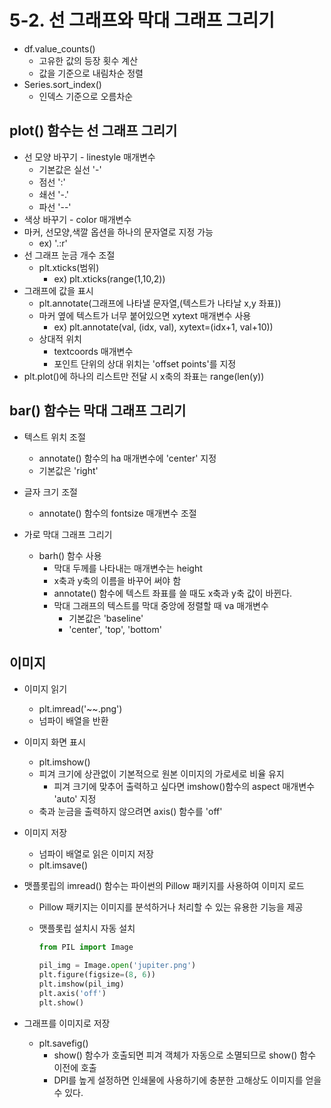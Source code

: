 # 5-2. 선 그래프와 막대 그래프 그리기

- df.value_counts()
  - 고유한 값의 등장 횟수 계산
  - 값을 기준으로 내림차순 정렬
- Series.sort_index()
  - 인덱스 기준으로 오름차순



## plot() 함수는 선 그래프 그리기
  - 선 모양 바꾸기 - linestyle 매개변수
    - 기본값은 실선 '-'
    - 점선 ':'
    - 쇄선 '-.' 
    - 파선 '--' 
  - 색상 바꾸기 - color 매개변수
  - 마커, 선모양,색깔 옵션을 하나의 문자열로 지정 가능
    - ex) '.:r'
  - 선 그래프 눈금 개수 조절
    - plt.xticks(범위)
      - ex) plt.xticks(range(1,10,2))
  - 그래프에 값을 표시
    - plt.annotate(그래프에 나타낼 문자열,(텍스트가 나타날 x,y 좌표))
    - 마커 옆에 텍스트가 너무 붙어있으면 xytext 매개변수 사용
      - ex) plt.annotate(val, (idx, val), xytext=(idx+1, val+10))
    - 상대적 위치
      - textcoords 매개변수
      - 포인트 단위의 상대 위치는 'offset points'를 지정
  - plt.plot()에 하나의 리스트만 전달 시 x축의 좌표는 range(len(y))




## bar() 함수는 막대 그래프 그리기

- 텍스트 위치 조절
  - annotate() 함수의 ha 매개변수에 'center' 지정
  - 기본값은 'right'
- 글자 크기 조절
  - annotate() 함수의 fontsize 매개변수 조절



- 가로 막대 그래프 그리기
  - barh() 함수 사용
    - 막대 두께를 나타내는 매개변수는 height
    - x축과 y축의 이름을 바꾸어 써야 함
    - annotate() 함수에 텍스트 좌표를 쓸 때도 x축과 y축 값이 바뀐다.
    - 막대 그래프의 텍스트를 막대 중앙에 정렬할 때 va 매개변수
      - 기본값은 'baseline'
      - 'center', 'top', 'bottom'



## 이미지 

- 이미지 읽기
  - plt.imread('~~.png')
  - 넘파이 배열을 반환
- 이미지 화면 표시
  - plt.imshow()
  - 피겨 크기에 상관없이 기본적으로 원본 이미지의 가로세로 비율 유지
    - 피겨 크기에 맞추어 출력하고 싶다면 imshow()함수의 aspect 매개변수 'auto' 지정
  - 축과 눈금을 출력하지 않으려면 axis() 함수를 'off'
- 이미지 저장
  - 넘파이 배열로 읽은 이미지 저장
  - plt.imsave()



- 맷플롯립의 imread() 함수는 파이썬의 Pillow 패키지를 사용하여 이미지 로드

  - Pillow 패키지는 이미지를 분석하거나 처리할 수 있는 유용한 기능을 제공

  - 맷플롯립 설치시 자동 설치

    ```python
    from PIL import Image
    
    pil_img = Image.open('jupiter.png')
    plt.figure(figsize=(8, 6))
    plt.imshow(pil_img)
    plt.axis('off')
    plt.show()
    ```



- 그래프를 이미지로 저장
  - plt.savefig()
    - show() 함수가 호출되면 피겨 객체가 자동으로 소멸되므로 show() 함수 이전에 호출
    - DPI를 높게 설정하면 인쇄물에 사용하기에 충분한 고해상도 이미지를 얻을 수 있다.
